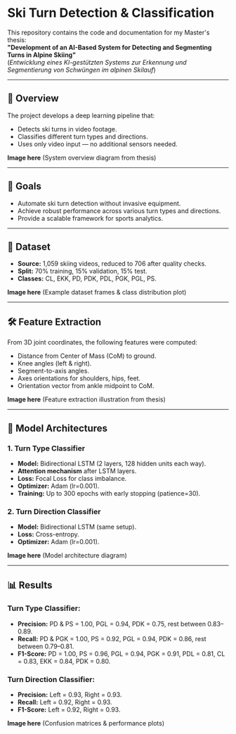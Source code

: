 # Ski Turn Detection & Classification

This repository contains the code and documentation for my Master's thesis:  
**"Development of an AI-Based System for Detecting and Segmenting Turns in Alpine Skiing"**  
(_Entwicklung eines KI-gestützten Systems zur Erkennung und Segmentierung von Schwüngen im alpinen Skilauf_)

---

## 📌 Overview
The project develops a deep learning pipeline that:
- Detects ski turns in video footage.
- Classifies different turn types and directions.
- Uses only video input — no additional sensors needed.

**Image here** (System overview diagram from thesis)

---

## 🎯 Goals
- Automate ski turn detection without invasive equipment.
- Achieve robust performance across various turn types and directions.
- Provide a scalable framework for sports analytics.

---

## 📂 Dataset
- **Source:** 1,059 skiing videos, reduced to 706 after quality checks.
- **Split:** 70% training, 15% validation, 15% test.
- **Classes:** CL, EKK, PD, PDK, PDL, PGK, PGL, PS.

**Image here** (Example dataset frames & class distribution plot)

---

## 🛠 Feature Extraction
From 3D joint coordinates, the following features were computed:
- Distance from Center of Mass (CoM) to ground.
- Knee angles (left & right).
- Segment-to-axis angles.
- Axes orientations for shoulders, hips, feet.
- Orientation vector from ankle midpoint to CoM.

**Image here** (Feature extraction illustration from thesis)

---

## 🤖 Model Architectures

### 1. **Turn Type Classifier**
- **Model:** Bidirectional LSTM (2 layers, 128 hidden units each way).
- **Attention mechanism** after LSTM layers.
- **Loss:** Focal Loss for class imbalance.
- **Optimizer:** Adam (lr=0.001).
- **Training:** Up to 300 epochs with early stopping (patience=30).

### 2. **Turn Direction Classifier**
- **Model:** Bidirectional LSTM (same setup).
- **Loss:** Cross-entropy.
- **Optimizer:** Adam (lr=0.001).

**Image here** (Model architecture diagram)

---

## 📊 Results

### Turn Type Classifier:
- **Precision:** PD & PS = 1.00, PGL = 0.94, PDK = 0.75, rest between 0.83–0.89.
- **Recall:** PD & PGK = 1.00, PS = 0.92, PGL = 0.94, PDK = 0.86, rest between 0.79–0.81.
- **F1-Score:** PD = 1.00, PS = 0.96, PGL = 0.94, PGK = 0.91, PDL = 0.81, CL = 0.83, EKK = 0.84, PDK = 0.80.

### Turn Direction Classifier:
- **Precision:** Left = 0.93, Right = 0.93.
- **Recall:** Left = 0.92, Right = 0.93.
- **F1-Score:** Left = 0.92, Right = 0.93.

**Image here** (Confusion matrices & performance plots)

